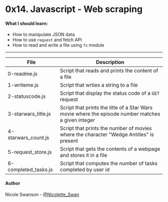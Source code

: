 # 0x14. Javascript - Web scraping
#### What I should learn:
- How to manipulate JSON data
- How to use `request` and fetch API
- How to read and write a file using `fs` module

---
File | Description
-----|------------
0-readme.js | Script that reads and prints the content of a file
1-writeme.js | Script that wrties a string to a file
2-statuscode.js | Script that display the status code of a `GET` request
3-starwars\_title.js | Script that prints the title of a Star Wars movie where the episode number matches a given integer
4-starwars\_count.js | Script that prints the number of movies where the character "Wedge Antilles" is present
5-request\_store.js | Script that gets the contents of a webpage and stores it in a file
6-completed\_tasks.js | Script that computes the number of tasks completed by user id

#### Author
Nicole Swanson - [@Nicolette_Swan](https://twitter.com/Nicolette_Swan)
